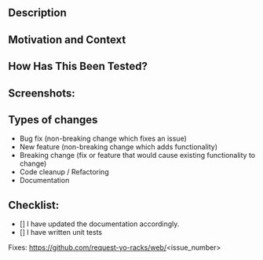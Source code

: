 <!-- Provide a general summary of your changes in the Title above -->

Description
-----------
<!-- Describe your changes in detail -->

Motivation and Context
----------------------
<!-- Why is this change required? What problem does it solve?
If it fixes an open issue, please link to the issue here. -->

How Has This Been Tested?
-------------------------
<!-- Please describe in detail how you tested your changes.
Include details of your testing environment, and the tests you ran
to see how your change affects other areas of the code, etc. -->

Screenshots:
------------
<!-- Remove this section if not applicable. -->

Types of changes
----------------
<!-- What types of changes does your code introduce?
Select the choices apply: -->

- Bug fix (non-breaking change which fixes an issue)
- New feature (non-breaking change which adds functionality)
- Breaking change (fix or feature that would cause existing functionality to change)
- Code cleanup / Refactoring
- Documentation

Checklist:
----------
<!-- Go over all the following points, and put an `x` in all the boxes
that apply. If you're unsure about any of these, don't hesitate to
ask. We're here to help! -->

-  [] I have updated the documentation accordingly.
-  [] I have written unit tests

<!-- Place the *FULL* URL of the issue here it this PR fixes an existing issue. -->
Fixes: https://github.com/request-yo-racks/web/<issue_number>
